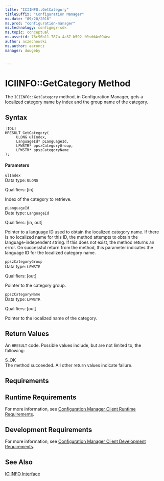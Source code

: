```yaml
---
title: "ICIINFO::GetCategory"
titleSuffix: "Configuration Manager"
ms.date: "09/20/2016"
ms.prod: "configuration-manager"
ms.technology: configmgr-sdk
ms.topic: conceptual
ms.assetid: 76c96b11-787a-4a37-b592-f0bdd4e094ea
author: aczechowski
ms.author: aaroncz
manager: dougeby


---
```

# ICIINFO::GetCategory Method
The `ICIINFO::GetCategory` method, in Configuration Manager, gets a localized category name by index and the group name of the category.  

## Syntax  

```  
[IDL]  
HRESULT GetCategory(  
     ULONG ulIndex,  
     LanguageId* pLanguageId,  
     LPWSTR* ppszCategoryGroup,  
     LPWSTR* ppszCategoryName  
);  
```  

#### Parameters  
 `ulIndex`  
 Data type: `ULONG`  

 Qualifiers: [in]  

 Index of the category to retrieve.  

 `pLanguageId`  
 Data type: `LanguageId`  

 Qualifiers: [in, out]  

 Pointer to a language ID used to obtain the localized category name. If there is no localized name for this ID, the method attempts to obtain the language-independent string. If this does not exist, the method returns an error. On successful return from the method, this parameter indicates the language ID for the localized category name.  

 `ppszCategoryGroup`  
 Data type: `LPWSTR`  

 Qualifiers: [out]  

 Pointer to the category group.  

 `ppszCategoryName`  
 Data type: `LPWSTR`  

 Qualifiers: [out]  

 Pointer to the localized name of the category.  

## Return Values  
 An `HRESULT` code. Possible values include, but are not limited to, the following:  

 S_OK  
 The method succeeded. All other return values indicate failure.  

## Requirements  

## Runtime Requirements  
 For more information, see [Configuration Manager Client Runtime Requirements](../../../../../develop/core/reqs/client-runtime-requirements.md).  

## Development Requirements  
 For more information, see [Configuration Manager Client Development Requirements](../../../../../develop/core/reqs/client-development-requirements.md).  

## See Also  
 [ICIINFO Interface](../../../../../develop/reference/core/clients/client-classes/iciinfo-interface.md)
